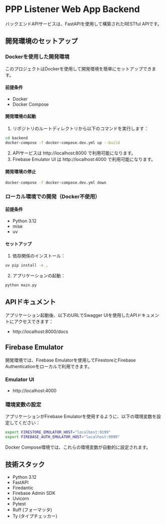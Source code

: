 # PPP Listener Web App Backend

バックエンドAPIサービスは、FastAPIを使用して構築されたRESTful APIです。

## 開発環境のセットアップ

### Dockerを使用した開発環境

このプロジェクトはDockerを使用して開発環境を簡単にセットアップできます。

#### 前提条件

- Docker
- Docker Compose

#### 開発環境の起動

1. リポジトリのルートディレクトリから以下のコマンドを実行します：

```bash
cd backend
docker-compose -f docker-compose.dev.yml up --build
```

2. APIサービスは http://localhost:8000 で利用可能になります。
3. Firebase Emulator UI は http://localhost:4000 で利用可能になります。

#### 開発環境の停止

```bash
docker-compose -f docker-compose.dev.yml down
```

### ローカル環境での開発（Docker不使用）

#### 前提条件

- Python 3.12
- mise
- uv

#### セットアップ

1. 依存関係のインストール：

```bash
uv pip install -e .
```

2. アプリケーションの起動：

```bash
python main.py
```

## APIドキュメント

アプリケーション起動後、以下のURLでSwagger UIを使用したAPIドキュメントにアクセスできます：

- http://localhost:8000/docs

## Firebase Emulator

開発環境では、Firebase Emulatorを使用してFirestoreとFirebase Authenticationをローカルで利用できます。

### Emulator UI

- http://localhost:4000

### 環境変数の設定

アプリケーションがFirebase Emulatorを使用するように、以下の環境変数を設定してください：

```bash
export FIRESTORE_EMULATOR_HOST="localhost:9199"
export FIREBASE_AUTH_EMULATOR_HOST="localhost:9099"
```

Docker Compose環境では、これらの環境変数が自動的に設定されます。

## 技術スタック

- Python 3.12
- FastAPI
- Firedantic
- Firebase Admin SDK
- Uvicorn
- Pytest
- Ruff (フォーマッタ)
- Ty (タイプチェッカー)
